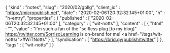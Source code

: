 {
  "kind" : "notes",
  "slug" : "2020/02/gbllg",
  "client_id" : "https://micropublish.net",
  "date" : "2020-02-06T20:32:32.145+01:00",
  "h" : "h-entry",
  "properties" : {
    "published" : [ "2020-02-06T20:32:32.145+01:00" ],
    "category" : [ "wit-notts" ],
    "content" : [ {
      "html" : "",
      "value" : "I'm such a fan of the \"selfless plug [to my blog]\" - https://twitter.com/SorrisoLearning is on-brand for me! <a href=\"/tags/wit-notts/\">#WiTNotts</a>"
    } ],
    "syndication" : [ "https://brid.gy/publish/twitter" ]
  },
  "tags" : [ "wit-notts" ]
}
